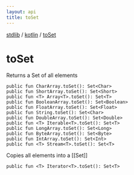 ```yaml
---
layout: api
title: toSet
---
```

[stdlib](../index.md) / [kotlin](index.md) / [toSet](toSet.md)

# toSet
Returns a Set of all elements
```
public fun CharArray.toSet(): Set<Char>
public fun ShortArray.toSet(): Set<Short>
public fun <T> Array<T>.toSet(): Set<T>
public fun BooleanArray.toSet(): Set<Boolean>
public fun FloatArray.toSet(): Set<Float>
public fun String.toSet(): Set<Char>
public fun DoubleArray.toSet(): Set<Double>
public fun <T> Iterable<T>.toSet(): Set<T>
public fun LongArray.toSet(): Set<Long>
public fun ByteArray.toSet(): Set<Byte>
public fun IntArray.toSet(): Set<Int>
public fun <T> Stream<T>.toSet(): Set<T>
```
Copies all elements into a [[Set]]
```
public fun <T> Iterator<T>.toSet(): Set<T>
```
